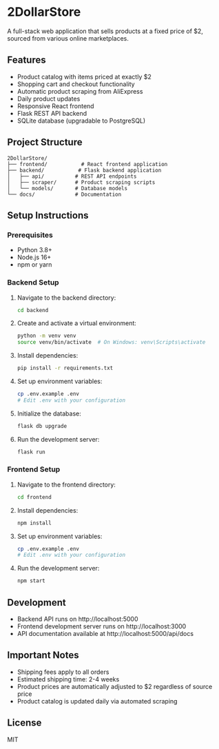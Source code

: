 # 2DollarStore

A full-stack web application that sells products at a fixed price of $2, sourced from various online marketplaces.

## Features

- Product catalog with items priced at exactly $2
- Shopping cart and checkout functionality
- Automatic product scraping from AliExpress
- Daily product updates
- Responsive React frontend
- Flask REST API backend
- SQLite database (upgradable to PostgreSQL)

## Project Structure

```
2DollarStore/
├── frontend/           # React frontend application
├── backend/           # Flask backend application
│   ├── api/          # REST API endpoints
│   ├── scraper/      # Product scraping scripts
│   └── models/       # Database models
└── docs/             # Documentation
```

## Setup Instructions

### Prerequisites

- Python 3.8+
- Node.js 16+
- npm or yarn

### Backend Setup

1. Navigate to the backend directory:
   ```bash
   cd backend
   ```

2. Create and activate a virtual environment:
   ```bash
   python -m venv venv
   source venv/bin/activate  # On Windows: venv\Scripts\activate
   ```

3. Install dependencies:
   ```bash
   pip install -r requirements.txt
   ```

4. Set up environment variables:
   ```bash
   cp .env.example .env
   # Edit .env with your configuration
   ```

5. Initialize the database:
   ```bash
   flask db upgrade
   ```

6. Run the development server:
   ```bash
   flask run
   ```

### Frontend Setup

1. Navigate to the frontend directory:
   ```bash
   cd frontend
   ```

2. Install dependencies:
   ```bash
   npm install
   ```

3. Set up environment variables:
   ```bash
   cp .env.example .env
   # Edit .env with your configuration
   ```

4. Run the development server:
   ```bash
   npm start
   ```

## Development

- Backend API runs on http://localhost:5000
- Frontend development server runs on http://localhost:3000
- API documentation available at http://localhost:5000/api/docs

## Important Notes

- Shipping fees apply to all orders
- Estimated shipping time: 2-4 weeks
- Product prices are automatically adjusted to $2 regardless of source price
- Product catalog is updated daily via automated scraping

## License

MIT